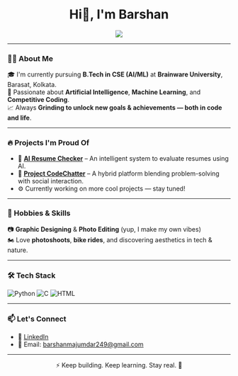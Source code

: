 <h1 align="center">Hi👋, I'm Barshan</h1>
<p align="center">
  <img src="https://readme-typing-svg.herokuapp.com?font=Fira+Code&size=20&pause=1000&color=F7D745&center=true&vCenter=true&width=1000&lines=Hi%2C+I'm+Barshan+Majumdar%F0%9F%91%8B;Pursuing+B.Tech+CSE+(AI%2FML)+from+Brainware+University%2C+Barasat%2C+Kolkata;Passionate+about+AI%2C+ML%2C+Competitive+Coding+%26+Unlocking+New+Goals;Built+AI+Resume+Checker+%26+CodeChatter+Projects;Graphic+Designer+%7C+Photo+Editor+%7C+Photoshoot+Lover;Connect+via+LinkedIn+or+Email+%F0%9F%93%A7" />
</p>



---

### 🧑‍🎓 About Me

🎓 I'm currently pursuing **B.Tech in CSE (AI/ML)** at **Brainware University**, Barasat, Kolkata.  
🧠 Passionate about **Artificial Intelligence**, **Machine Learning**, and **Competitive Coding**.  
📈 Always **Grinding to unlock new goals & achievements — both in code and life**.

---

### 🔥 Projects I'm Proud Of

- 💼 **[AI Resume Checker](https://github.com/Barshan-Majumdar/AI-Resume-Checker)** – An intelligent system to evaluate resumes using AI.
- 💬 **[Project CodeChatter](https://github.com/Barshan-Majumdar/codechat-connect-compete)** – A hybrid platform blending problem-solving with social interaction.
- ⚙️ Currently working on more cool projects — stay tuned!

---

### 🎨 Hobbies & Skills

📷 **Graphic Designing** & **Photo Editing** (yup, I make my own vibes)  
🏍️ Love **photoshoots**, **bike rides**, and discovering aesthetics in tech & nature.

---

### 🛠️ Tech Stack

![Python](https://img.shields.io/badge/Python-3670A0?style=for-the-badge&logo=python&logoColor=fff)
![C](https://img.shields.io/badge/C-00599C?style=for-the-badge&logo=c&logoColor=white)
![HTML](https://img.shields.io/badge/HTML-E34F26?style=for-the-badge&logo=html5&logoColor=white)


---

### 📫 Let's Connect

- 🔗 [LinkedIn](https://linkedin.com/in/barshan-majumdar)
- 📧 Email: barshanmajumdar249@gmail.com

---

<p align="center">⚡ Keep building. Keep learning. Stay real. 💯</p>
